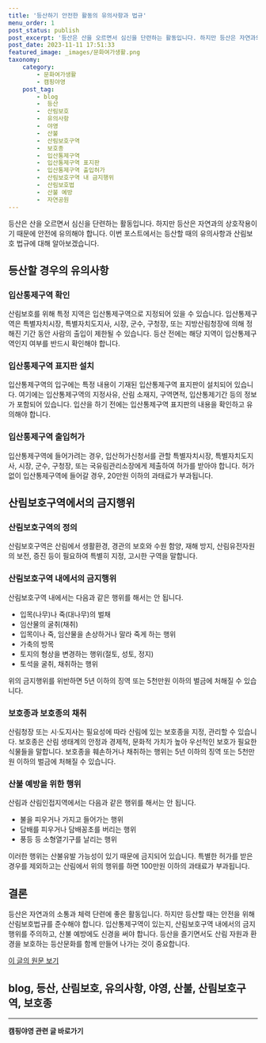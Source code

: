 ```yaml
---
title: '등산하기 안전한 활동의 유의사항과 법규'
menu_order: 1
post_status: publish
post_excerpt: '등산은 산을 오르면서 심신을 단련하는 활동입니다. 하지만 등산은 자연과의 상호작용이기 때문에 안전에 유의해야 합니다. 이번 포스트에서는 등산할 때의 유의사항과 산림보호 법규에 대해 알아보겠습니다.'
post_date: 2023-11-11 17:51:33
featured_image: _images/문화여가생활.png
taxonomy:
    category:
        - 문화여가생활
        - 캠핑야영
    post_tag:
        - blog
        -  등산
        -  산림보호
        -  유의사항
        -  야영
        -  산불
        -  산림보호구역
        -  보호종
        -  입산통제구역
        -  입산통제구역 표지판
        -  입산통제구역 출입허가
        -  산림보호구역 내 금지행위
        -  산림보호법
        -  산불 예방
        -  자연공원
---
```



등산은 산을 오르면서 심신을 단련하는 활동입니다. 하지만 등산은 자연과의 상호작용이기 때문에 안전에 유의해야 합니다. 이번 포스트에서는 등산할 때의 유의사항과 산림보호 법규에 대해 알아보겠습니다.

## 등산할 경우의 유의사항

### 입산통제구역 확인
산림보호를 위해 특정 지역은 입산통제구역으로 지정되어 있을 수 있습니다. 입산통제구역은 특별자치시장, 특별자치도지사, 시장, 군수, 구청장, 또는 지방산림청장에 의해 정해진 기간 동안 사람의 출입이 제한될 수 있습니다. 등산 전에는 해당 지역이 입산통제구역인지 여부를 반드시 확인해야 합니다.

### 입산통제구역 표지판 설치
입산통제구역의 입구에는 특정 내용이 기재된 입산통제구역 표지판이 설치되어 있습니다. 여기에는 입산통제구역의 지정사유, 산림 소재지, 구역면적, 입산통제기간 등의 정보가 포함되어 있습니다. 입산을 하기 전에는 입산통제구역 표지판의 내용을 확인하고 유의해야 합니다.

### 입산통제구역 출입허가
입산통제구역에 들어가려는 경우, 입산허가신청서를 관할 특별자치시장, 특별자치도지사, 시장, 군수, 구청장, 또는 국유림관리소장에게 제출하여 허가를 받아야 합니다. 허가 없이 입산통제구역에 들어갈 경우, 20만원 이하의 과태료가 부과됩니다.

## 산림보호구역에서의 금지행위

### 산림보호구역의 정의
산림보호구역은 산림에서 생활환경, 경관의 보호와 수원 함양, 재해 방지, 산림유전자원의 보전, 증진 등이 필요하여 특별히 지정, 고시한 구역을 말합니다.

### 산림보호구역 내에서의 금지행위
산림보호구역 내에서는 다음과 같은 행위를 해서는 안 됩니다.
- 입목(나무)나 죽(대나무)의 벌채
- 임산물의 굴취(채취)
- 입목이나 죽, 임산물을 손상하거나 말라 죽게 하는 행위
- 가축의 방목
- 토지의 형상을 변경하는 행위(절토, 성토, 정지)
- 토석을 굴취, 채취하는 행위

위의 금지행위를 위반하면 5년 이하의 징역 또는 5천만원 이하의 벌금에 처해질 수 있습니다.

### 보호종과 보호종의 채취
산림청장 또는 시·도지사는 필요성에 따라 산림에 있는 보호종을 지정, 관리할 수 있습니다. 보호종은 산림 생태계의 안정과 경제적, 문화적 가치가 높아 우선적인 보호가 필요한 식물들을 말합니다. 보호종을 훼손하거나 채취하는 행위는 5년 이하의 징역 또는 5천만원 이하의 벌금에 처해질 수 있습니다.

### 산불 예방을 위한 행위
산림과 산림인접지역에서는 다음과 같은 행위를 해서는 안 됩니다.
- 불을 피우거나 가지고 들어가는 행위
- 담배를 피우거나 담배꽁초를 버리는 행위
- 풍등 등 소형열기구를 날리는 행위

이러한 행위는 산불유발 가능성이 있기 때문에 금지되어 있습니다. 특별한 허가를 받은 경우를 제외하고는 산림에서 위의 행위를 하면 100만원 이하의 과태료가 부과됩니다.

## 결론
등산은 자연과의 소통과 체력 단련에 좋은 활동입니다. 하지만 등산할 때는 안전을 위해 산림보호법규를 준수해야 합니다. 입산통제구역이 있는지, 산림보호구역 내에서의 금지행위를 주의하고, 산불 예방에도 신경을 써야 합니다. 등산을 즐기면서도 산림 자원과 환경을 보호하는 등산문화를 함께 만들어 나가는 것이 중요합니다.

[이 글의 원문 보기](https://example.com)

## blog, 등산, 산림보호, 유의사항, 야영, 산불, 산림보호구역, 보호종
<!-- wp:separator -->
<hr class="wp-block-separator has-alpha-channel-opacity"/>
<!-- /wp:separator -->

<!-- wp:group {"backgroundColor":"base","layout":{"type":"constrained"}} -->
<div class="wp-block-group has-base-background-color has-background"><!-- wp:paragraph {"align":"center","fontSize":"medium"} -->
<p class="has-text-align-center has-large-font-size"><strong>캠핑야영 관련 글 바로가기</strong></p>
<!-- /wp:paragraph -->


<!-- wp:latest-posts
{"categories":[{"id":16146,"count":19,"description":"","link":"https://uknowlaw.com/category/%ec%ba%a0%ed%95%91%ec%95%bc%ec%98%81/","name":"캠핑야영","slug":"캠핑야영","taxonomy":"category","parent":0,"meta":[],"_links":{"self":[{"href":"https://uknowlaw.com/wp-json/wp/v2/categories/16146"}],"collection":[{"href":"https://uknowlaw.com/wp-json/wp/v2/categories"}],"about":[{"href":"https://uknowlaw.com/wp-json/wp/v2/taxonomies/category"}],"wp:post_type":[{"href":"https://uknowlaw.com/wp-json/wp/v2/posts?categories=16146"}],"curies":[{"name":"wp","href":"https://api.w.org/{rel}","templated":true}]}}],"postsToShow":100,"excerptLength":28,"postLayout":"grid","columns":2,"featuredImageAlign":"left","featuredImageSizeSlug":"large","fontSize":"small"} /--></div>
<!-- /wp:group -->